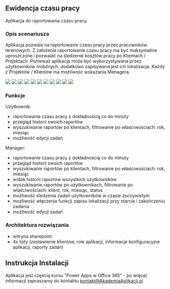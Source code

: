 ## Ewidencja czasu pracy
Aplikacja do raportowania czasu pracy.

### Opis scenariusza
Aplikacja pozwala na raportowanie czasu pracy przez pracowników terenowych. Z założenia raportowanie czasu pracy ma być maksymalnie uproszczone i pozwalać na śledzenie kosztów pracy po Klientach / Projektach. Ponieważ aplikacja może być wykorzystywana przez użytkowników mobilnych, dodatkowo zapisywana jest ich lokalizacja. Każdy z Projektów / Klientów ma możliwość wskazania Menagera. 

<img src="Images/img1.png">
<img src="Images/img15.png">
<img src="Images/img14.png">
<img src="Images/img6.png">
<img src="Images/img16.png">
<img src="Images/img5.png">
<img src="Images/img11.png">
<img src="Images/img12.png">
<img src="Images/img10.png">
<img src="Images/img13.png">
<img src="Images/img2.png">

### Funkcje

Użytkownik:
- raportowanie czasu pracy z dokładnością co do minuty 
- przegląd historii swoich raportów 
- wyszukiwanie raportów po klientach, filtrowanie po właściwościach: rok, miesiąc
- możliwość edycji zadań

Manager:
- raportowanie czasu pracy z dokładnością co do minuty 
- przegląd historii swoich raportów 
- wyszukiwanie raportów po klientach, filtrowanie po właściwościach: rok, miesiąc
- widok historii raportów wszystkich użytkowników
- wyszukiwanie raportów po użytkownikach, filtrowanie po właściwościach: klient, rok, miesiąc, status
- możliwość śledzenia zadań użytkowników w czasie żeczywistym
- możliwość włączenia funkcji zapisu lokalizacji przy starcie i zakończeniu zadania
- możliwość edycji zadań

### Architektura rozwiązania
- witryna sharepoint
- 4x listy (zestawienie klientów, role aplikacji, informacje konfiguracyjne aplikacji, raporty zadań)

## Instrukcja Instalacji
Aplikacja jest częścią kursu "Power Apps w Office 365" - po więcej informacji zapraszamy do kontaktu kontakt@AkademiaAplikacji.pl
